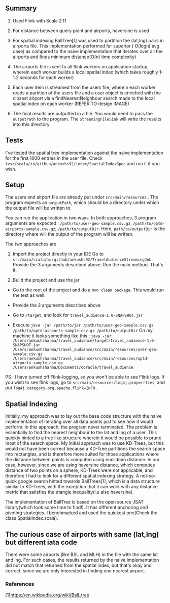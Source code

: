 ## Summary
1. Used Flink with Scala 2.11

2. For distance between query point and airports, haversine is used 

3. For spatial indexing BallTree[1] was used to partition the (lat,lng) pairs in airports file. This implementation performed far superior ( O(logn) avg case) as compared to the naive implementation that iterates over all the airports and finds minimum distance(O(n) time complexity)

4. The airports file is sent to all flink workers on application startup, wherein each worker builds a local spatial index (which takes roughly 1-1.2 seconds for each worker)

5. Each user item is streamed from the users file, wherein each worker reads a partition of the users file and a user object is enriched with the closest airport via a findNearestNeighbour search made to the local spatial index on each worker
(REFER TO design IMAGE)

6. The final results are outputted in a file. You would need to pass the ```outputPath``` to the program. The ```StreamingFileSink``` will write the results into this directory 


## Tests
I've tested the spatial tree implementation against the naive implementation for the first 1000 entries in the user file. Check ```test/scala/io/github/ankushs92/index/SpatialIndexSpec``` and run it if you wish.

## Setup
The users and airport file are already put under ```src/main/resources``` . The program expects an ```outputPath```, which should be a directory under which the output file will be written to.


You can run the application in two ways. In both approaches, 3 program arguments are expected : ```/path/to/user-geo-sample.csv.gz```, ```/path/to/optd-airports-sample.csv.gz```, ```/path/to/outputDir```. 
Here, ```path/to/outputDir``` is the directory where will the output of the program will be written.

The two approaches are 

1. Import the project directly in your IDE
Go to ```src/main/scala/io/github/ankushs92/TravelAudienceStreamingJob```. Provide the 3 arguments described above. Run the main method. That's it.

2. Build the project and use the jar

* Go to the root of the project and do a ```mvn clean package```. This would run the test as well. 

* Provide the 3 arguments described above

* Go to ```/target```, and look for ```travel_audience-1.0-SNAPSHOT.jar```

* Execute ```java -jar /path/to/jar /path/to/user-geo-sample.csv.gz /path/to/optd-airports-sample.csv.gz /path/to/outputDir```
  On my machine it looks something like this : 
  ```java -jar /Users/ankushsharma/travel_audience/target/travel_audience-1.0-SNAPSHOT.jar /Users/ankushsharma/travel_audience/src/main/resources/user-geo-sample.csv.gz /Users/ankushsharma/travel_audience/src/main/resources/optd-airports-sample.csv.gz  /Users/ankushsharma/Documents/coracle/travel_audience```

PS : I have turned off Flink-logging, so you won't be able to see Flink logs. If you wish to see flink logs, go to ```src/main/resources/log4j.properrties```, and put ```log4j.category.org.apache.flink=INFO``` . 

## Spatial Indexing
Initially, my approach was to lay out the base code structure with the naive implementation of iterating over all data points just to see how it would perform. In this approach, the program never terminated.
The problem is essentially to find the nearest neighbour to the lat and lng of a user. This quickly hinted to a tree like structure wherein it would be possible to prune most of the search space.
My initial approach was to use KD-Trees, but this would not have been correct because a KD-Tree partitions the search space into rectangles, and is therefore more suited for those applications where the distance between points
is computed using euclidean distance. In our case, however, since we are using haversine distance, which computes distance of two points on a sphere, KD-Trees were not applicable, and therefore I had to look for a different spatial indexing strategy.
A not-so-quick google search hinted towards BallTrees[1], which is a data structure similar to KD-Trees, with the exception that it can work with any distance metric that satisfies the triangle inequality(i.e also haversine).

The implementation of BallTree is based on the open source JSAT library(which took some time to find!). It has different anchoring and pivoting strategies. I benchmarked and used the quickest one(Check the class SpatialIndex.scala).


## The curious case of airports with same (lat,lng) but different iata code
There were some airports (like BSL and MLH) in the file with the same lat and lng. For such cases, the results returned by the naive implementation did not match that returned from the spatial index, but that's okay and correct, since we are only
interested in finding one nearest airport. 

### References
[1]https://en.wikipedia.org/wiki/Ball_tree